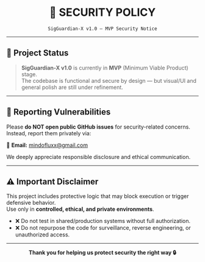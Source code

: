 <h1 align="center">🔐 SECURITY POLICY</h1>
<p align="center"><code>SigGuardian-X v1.0 – MVP Security Notice</code></p>

---

## 🧪 Project Status

> **SigGuardian-X v1.0** is currently in **MVP** (Minimum Viable Product) stage.  
> The codebase is functional and secure by design — but visual/UI and general polish are still under refinement.

---

## 🚨 Reporting Vulnerabilities

Please **do NOT open public GitHub issues** for security-related concerns.  
Instead, report them privately via:

📧 **Email:** [mindofluxx@gmail.com](mailto:mindofluxx@gmail.com)

We deeply appreciate responsible disclosure and ethical communication.

---

## ⚠️ Important Disclaimer

This project includes protective logic that may block execution or trigger defensive behavior.  
Use only in **controlled, ethical, and private environments**.

- ❌ Do not test in shared/production systems without full authorization.
- ❌ Do not repurpose the code for surveillance, reverse engineering, or unauthorized access.

---

<p align="center">
  <strong>Thank you for helping us protect security the right way 🔒</strong>
</p>
